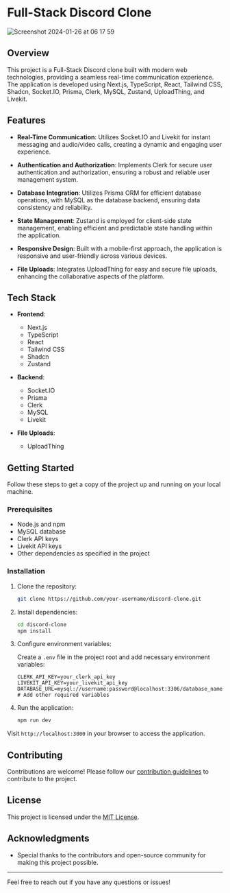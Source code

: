 # Full-Stack Discord Clone

![Screenshot 2024-01-26 at 06 17 59](https://github.com/Chuuch/discord-clone/assets/78451418/6af1acf4-22ca-4876-96aa-eec45a95af63)


## Overview

This project is a Full-Stack Discord clone built with modern web technologies, providing a seamless real-time communication experience. The application is developed using Next.js, TypeScript, React, Tailwind CSS, Shadcn, Socket.IO, Prisma, Clerk, MySQL, Zustand, UploadThing, and Livekit.

## Features

- **Real-Time Communication**: Utilizes Socket.IO and Livekit for instant messaging and audio/video calls, creating a dynamic and engaging user experience.

- **Authentication and Authorization**: Implements Clerk for secure user authentication and authorization, ensuring a robust and reliable user management system.

- **Database Integration**: Utilizes Prisma ORM for efficient database operations, with MySQL as the database backend, ensuring data consistency and reliability.

- **State Management**: Zustand is employed for client-side state management, enabling efficient and predictable state handling within the application.

- **Responsive Design**: Built with a mobile-first approach, the application is responsive and user-friendly across various devices.

- **File Uploads**: Integrates UploadThing for easy and secure file uploads, enhancing the collaborative aspects of the platform.

## Tech Stack

- **Frontend**:
  - Next.js
  - TypeScript
  - React
  - Tailwind CSS
  - Shadcn
  - Zustand

- **Backend**:
  - Socket.IO
  - Prisma
  - Clerk
  - MySQL
  - Livekit

- **File Uploads**:
  - UploadThing

## Getting Started

Follow these steps to get a copy of the project up and running on your local machine.

### Prerequisites

- Node.js and npm
- MySQL database
- Clerk API keys
- Livekit API keys
- Other dependencies as specified in the project

### Installation

1. Clone the repository:

   ```bash
   git clone https://github.com/your-username/discord-clone.git
   ```

2. Install dependencies:

   ```bash
   cd discord-clone
   npm install
   ```

3. Configure environment variables:

   Create a `.env` file in the project root and add necessary environment variables:

   ```env
   CLERK_API_KEY=your_clerk_api_key
   LIVEKIT_API_KEY=your_livekit_api_key
   DATABASE_URL=mysql://username:password@localhost:3306/database_name
   # Add other required variables
   ```

4. Run the application:

   ```bash
   npm run dev
   ```

Visit `http://localhost:3000` in your browser to access the application.

## Contributing

Contributions are welcome! Please follow our [contribution guidelines](CONTRIBUTING.md) to contribute to the project.

## License

This project is licensed under the [MIT License](LICENSE.md).

## Acknowledgments

- Special thanks to the contributors and open-source community for making this project possible.

---

Feel free to reach out if you have any questions or issues!
